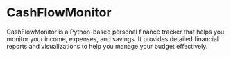 # CashFlowMonitor
CashFlowMonitor is a Python-based personal finance tracker that helps you monitor your income, expenses, and savings. It provides detailed financial reports and visualizations to help you manage your budget effectively.

